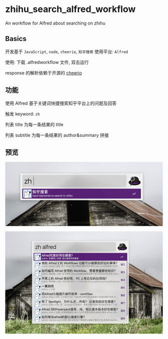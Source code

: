 # zhihu_search_alfred_workflow
An workflow for Alfred about searching on zhihu

## Basics
开发基于 `JavaScript`, `node`,  `cheerio`, `知乎搜索`
使用平台: `Alfred`

使用: 下载 .alfredworkflow 文件, 双击运行

response 的解析依赖于开源的 [cheerio](https://github.com/cheeriojs/cheerio)



## 功能

使用 Alfred 基于关键词快捷搜索知乎平台上的问题及回答

触发 keyword: `zh`

列表 title 为每一条结果的 title

列表 subtitle 为每一条结果的 author&summary 拼接


## 预览

![](screenshots/zhihu_search1.png)

![](screenshots/zhihu_search2.png)








